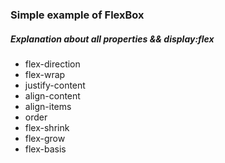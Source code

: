 ### Simple example of FlexBox

##### Explanation about all properties && display:flex

* flex-direction
* flex-wrap
* justify-content
* align-content
* align-items
* order
* flex-shrink
* flex-grow
* flex-basis
